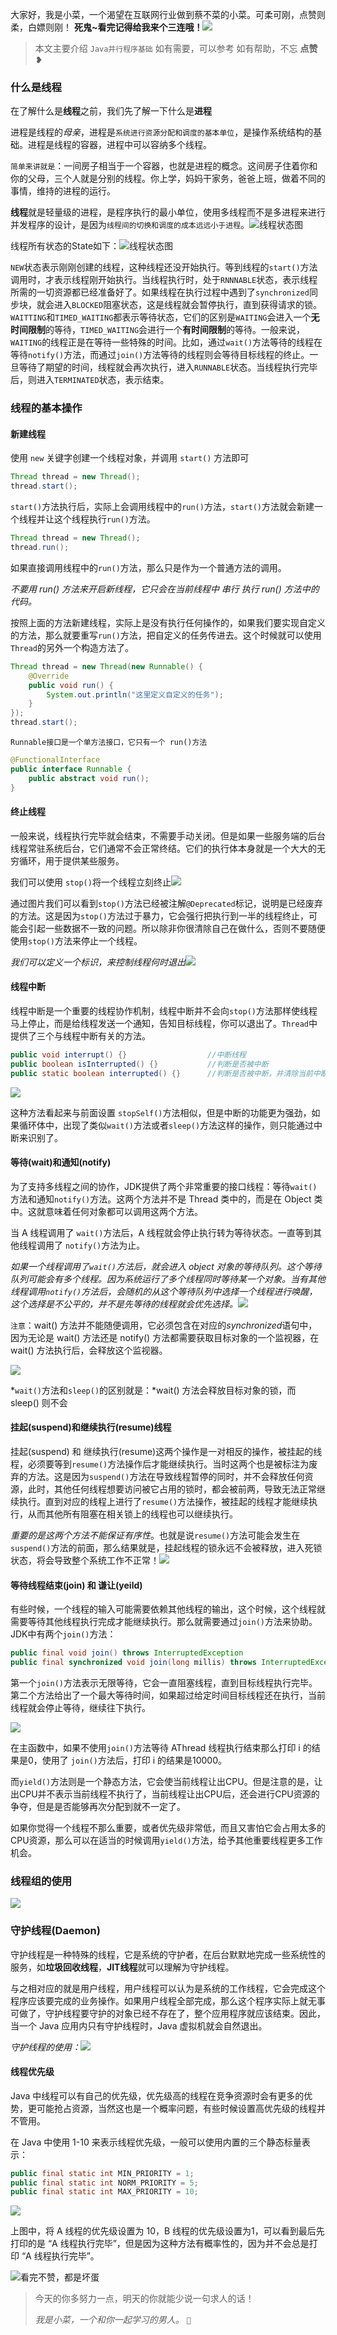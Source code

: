 大家好，我是小菜，一个渴望在互联网行业做到蔡不菜的小菜。可柔可刚，点赞则柔，白嫖则刚！
**死鬼~看完记得给我来个三连哦！**![](https://user-gold-cdn.xitu.io/2020/4/11/17169c46045528af?w=240&h=224&f=jpeg&s=7529)

> 本文主要介绍 `Java并行程序基础`
> 如有需要，可以参考
> 如有帮助，不忘 **点赞** ❥

### 什么是线程

在了解什么是**线程**之前，我们先了解一下什么是**进程**

进程是线程的*母亲*，进程是`系统进行资源分配和调度的基本单位`，是操作系统结构的基础。进程是线程的容器，进程中可以容纳多个线程。

`简单来讲就是`：一间房子相当于一个容器，也就是进程的概念。这间房子住着你和你的父母，三个人就是分别的线程。你上学，妈妈干家务，爸爸上班，做着不同的事情，维持的进程的运行。

**线程**就是轻量级的进程，是程序执行的最小单位，使用多线程而不是多进程来进行并发程序的设计，是因为`线程间的切换和调度的成本远远小于进程`。![线程状态图](https://ae01.alicdn.com/kf/H3bf8acb2c3094cb48ba3cef18cb3b699j.jpg)

线程所有状态的State如下：![线程状态图](https://ae01.alicdn.com/kf/H7d2767632351453a994e3e69d0ec4ac54.jpg)

`NEW`状态表示刚刚创建的线程，这种线程还没开始执行。等到线程的`start()`方法调用时，才表示线程刚开始执行。当线程执行时，处于`RNNNABLE`状态，表示线程所需的一切资源都已经准备好了。如果线程在执行过程中遇到了`synchronized`同步块，就会进入`BLOCKED`阻塞状态，这是线程就会暂停执行，直到获得请求的锁。`WAITTING`和`TIMED_WAITING`都表示等待状态，它们的区别是`WAITING`会进入一个**无时间限制**的等待，`TIMED_WAITING`会进行一个**有时间限制**的等待。一般来说，`WAITING`的线程正是在等待一些特殊的时间。比如，通过`wait()`方法等待的线程在等待`notify()`方法，而通过`join()`方法等待的线程则会等待目标线程的终止。一旦等待了期望的时间，线程就会再次执行，进入`RUNNABLE`状态。当线程执行完毕后，则进入`TERMINATED`状态，表示结束。

### 线程的基本操作

#### 新建线程

使用 `new` 关键字创建一个线程对象，并调用 `start()` 方法即可

```java
Thread thread = new Thread();
thread.start();
```

`start()`方法执行后，实际上会调用线程中的`run()`方法，`start()`方法就会新建一个线程并让这个线程执行`run()`方法。

```java
Thread thread = new Thread();
thread.run();
```

如果直接调用线程中的`run()`方法，那么只是作为一个普通方法的调用。

*不要用 run() 方法来开启新线程，它只会在当前线程中 串行 执行 run() 方法中的代码。*

按照上面的方法新建线程，实际上是没有执行任何操作的，如果我们要实现自定义的方法，那么就要重写`run()`方法，把自定义的任务传进去。这个时候就可以使用`Thread`的另外一个构造方法了。

```java
Thread thread = new Thread(new Runnable() {
    @Override
    public void run() {
        System.out.println("这里定义自定义的任务");
    }
});
thread.start();
```

`Runnable接口是一个单方法接口，它只有一个 run()方法`

```java
@FunctionalInterface
public interface Runnable {
    public abstract void run();
}
```

#### 终止线程

一般来说，线程执行完毕就会结束，不需要手动关闭。但是如果一些服务端的后台线程常驻系统后台，它们通常不会正常终结。它们的执行体本身就是一个大大的无穷循环，用于提供某些服务。

我们可以使用 `stop()`将一个线程立刻终止![](https://ae01.alicdn.com/kf/Hc5f49f48107045d8845ef206df62fdbca.jpg)

通过图片我们可以看到`stop()`方法已经被注解`@Deprecated`标记，说明是已经废弃的方法。这是因为`stop()`方法过于暴力，它会强行把执行到一半的线程终止，可能会引起一些数据不一致的问题。所以除非你很清除自己在做什么，否则不要随便使用`stop()`方法来停止一个线程。

*我们可以定义一个标识，来控制线程何时退出*![](https://ae01.alicdn.com/kf/H6d80f73d637445b597067dc0c34c1a702.jpg)

#### 线程中断

线程中断是一个重要的线程协作机制，线程中断并不会向`stop()`方法那样使线程马上停止，而是给线程发送一个通知，告知目标线程，你可以退出了。`Thread`中提供了三个与线程中断有关的方法。

```java
public void interrupt() {}					//中断线程
public boolean isInterrupted() {}			//判断是否被中断
public static boolean interrupted() {}		//判断是否被中断，并清除当前中断状态
```

![](https://ae01.alicdn.com/kf/H74470f6782f845818bb51786ecd43d3bh.jpg)

这种方法看起来与前面设置 `stopSelf()`方法相似，但是中断的功能更为强劲，如果循环体中，出现了类似`wait()`方法或者`sleep()`方法这样的操作，则只能通过中断来识别了。

#### 等待(wait)和通知(notify)

为了支持多线程之间的协作，JDK提供了两个非常重要的接口线程：等待`wait()`方法和通知`notify()`方法。这两个方法并不是 Thread 类中的，而是在 Object 类中。这就意味着任何对象都可以调用这两个方法。

当 A 线程调用了 `wait()`方法后，A 线程就会停止执行转为等待状态。一直等到其他线程调用了 `notify()`方法为止。

*如果一个线程调用了`wait()`方法后，就会进入 object 对象的等待队列。这个等待队列可能会有多个线程。因为系统运行了多个线程同时等待某一个对象。当有其他线程调用`notify()`方法后，会随机的从这个等待队列中选择一个线程进行唤醒，这个选择是不公平的，并不是先等待的线程就会优先选择。*![](https://ae01.alicdn.com/kf/H69986ccb54074ca78cee1e5fcd071eb6Q.jpg)

`注意`：wait() 方法并不能随便调用，它必须包含在对应的*synchronized*语句中，因为无论是 wait() 方法还是 notify() 方法都需要获取目标对象的一个监视器，在 wait() 方法执行后，会释放这个监视器。

![](https://ae01.alicdn.com/kf/H8f20c40a006c49e89e124426f0ce2437K.jpg)

*`wait()`方法和`sleep()`的区别就是：*wait() 方法会释放目标对象的锁，而 sleep() 则不会

#### 挂起(suspend)和继续执行(resume)线程

挂起(suspend) 和 继续执行(resume)这两个操作是一对相反的操作，被挂起的线程，必须要等到`resume()`方法操作后才能继续执行。当时这两个也是被标注为废弃的方法。这是因为`suspend()`方法在导致线程暂停的同时，并不会释放任何资源，此时，其他任何线程想要访问被它占用的锁时，都会被前两，导致无法正常继续执行。直到对应的线程上进行了`resume()`方法操作，被挂起的线程才能继续执行，从而其他所有阻塞在相关锁上的线程也可以继续执行。

*重要的是这两个方法不能保证有序性*。也就是说`resume()`方法可能会发生在`suspend()`方法的前面，那么结果就是，挂起线程的锁永远不会被释放，进入死锁状态，将会导致整个系统工作不正常！![](https://ae01.alicdn.com/kf/H78351e2a9e084db0af522d9aa8f794a8c.jpg)

#### 等待线程结束(join) 和 谦让(yeild)

有些时候，一个线程的输入可能需要依赖其他线程的输出，这个时候，这个线程就需要等待其他线程执行完成才能继续执行。那么就需要通过`join()`方法来协助。JDK中有两个`join()`方法：

```java
public final void join() throws InterruptedException 
public final synchronized void join(long millis) throws InterruptedException
```

第一个`join()`方法表示无限等待，它会一直阻塞线程，直到目标线程执行完毕。第二个方法给出了一个最大等待时间，如果超过给定时间目标线程还在执行，当前线程就会停止等待，继续往下执行。

![](https://ae01.alicdn.com/kf/Hfd55df0aac3c46ef84fa69407b056d882.jpg)

在主函数中，如果不使用`join()`方法等待 AThread 线程执行结束那么打印 i 的结果是0，使用了 `join()`方法后，打印 i 的结果是10000。

而`yield()`方法则是一个静态方法，它会使当前线程让出CPU。但是注意的是，让出CPU并不表示当前线程不执行了，当前线程让出CPU后，还会进行CPU资源的争夺，但是是否能够再次分配到就不一定了。

如果你觉得一个线程不那么重要，或者优先级非常低，而且又害怕它会占用太多的CPU资源，那么可以在适当的时候调用`yield()`方法，给予其他重要线程更多工作机会。

### 线程组的使用

![](https://ae01.alicdn.com/kf/H38feaf2745b246fb988a69915bce5ba7J.jpg)

### 守护线程(Daemon)

守护线程是一种特殊的线程，它是系统的守护者，在后台默默地完成一些系统性的服务，如**垃圾回收线程**，**JIT线程**就可以理解为守护线程。

与之相对应的就是用户线程，用户线程可以认为是系统的工作线程，它会完成这个程序应该要完成的业务操作。如果用户线程全部完成，那么这个程序实际上就无事可做了，守护线程要守护的对象已经不存在了，整个应用程序就应该结束。因此，当一个 Java 应用内只有守护线程时，Java 虚拟机就会自然退出。

*守护线程的使用：*![](https://ae01.alicdn.com/kf/H963d8b46b70c4ccd88d33dec18ae34d5Z.jpg)

#### 线程优先级

Java 中线程可以有自己的优先级，优先级高的线程在竞争资源时会有更多的优势，更可能抢占资源，当然这也是一个概率问题，有些时候设置高优先级的线程并不管用。

在 Java 中使用 1-10 来表示线程优先级，一般可以使用内置的三个静态标量表示：

```java
public final static int MIN_PRIORITY = 1;
public final static int NORM_PRIORITY = 5;
public final static int MAX_PRIORITY = 10;
```

![](https://ae01.alicdn.com/kf/Hdb4e2d7f4ec6409da3ed748d1b236c69Z.jpg)

上图中，将 A 线程的优先级设置为 10，B 线程的优先级设置为1，可以看到最后先打印的是 “A 线程执行完毕”，但是因为这种方法有概率性的，因为并不会总是打印 “A 线程执行完毕”。

![看完不赞，都是坏蛋](https://imgconvert.csdnimg.cn/aHR0cHM6Ly93d3cuNTJkb3V0dS5jbi9zdGF0aWMvdGVtcC9waWMvOWJkNjhkMTUwZjA3ODdjNTYwYTQzOWRhMzU5YTU4MGEucG5n?x-oss-process=image/format,png#pic_center)

> 今天的你多努力一点，明天的你就能少说一句求人的话！
>
> *我是小菜，一个和你一起学习的男人。* `💋`

